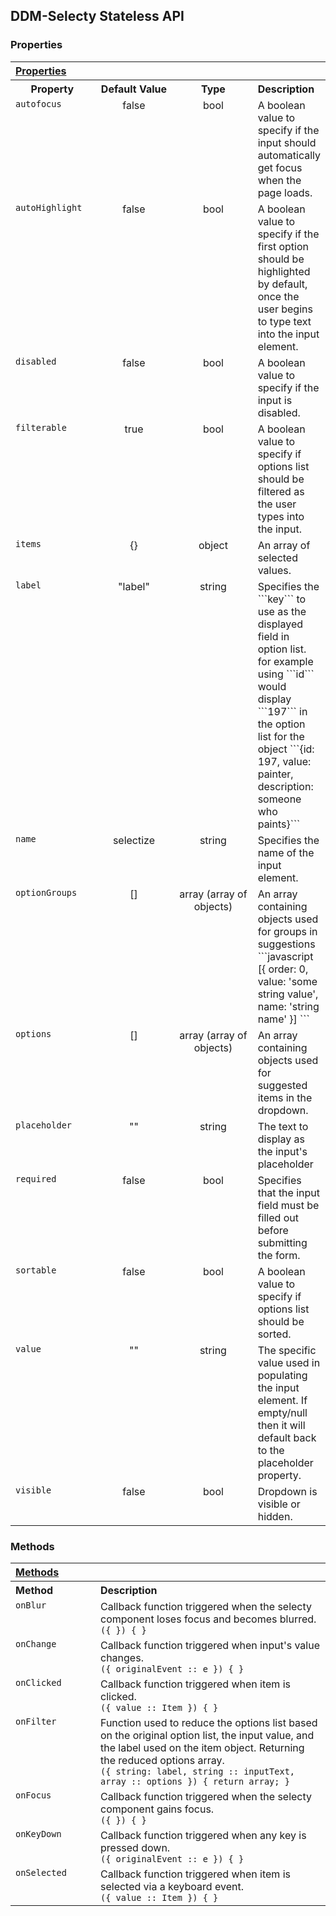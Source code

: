 ## DDM-Selecty Stateless API

### Properties

<table width="100%">
	<tr>
		<th valign="top" colspan="5" align="left"><a href="#props" name="props">Properties</a></th>
	</tr>
	<tr>
		<th valign="top" width="120px" align="center">Property</th>
		<th valign="top" width="120px" align="center">Default Value</th>
		<th valign="top" width="120px" align="center">Type</th>
		<th valign="top" align="left">Description</th>
	</tr>
    <tr>
        <td valign="top"><code>autofocus</code></td>
        <td valign="top" align="center">false</td>
        <td valign="top" align="center">bool</td>
        <td valign="top">
          A boolean value to specify if the input should automatically
          get focus when the page loads.
        </td>
    </tr>
	<tr>
        <td valign="top"><code>autoHighlight</code></td>
        <td valign="top" align="center">false</td>
        <td valign="top" align="center">bool</td>
        <td valign="top">
          A boolean value to specify if the first option should be highlighted by
                default, once the user begins to type text into the input element.
        </td>
    </tr>
    <tr>
        <td valign="top"><code>disabled</code></td>
        <td valign="top" align="center">false</td>
        <td valign="top" align="center">bool</td>
        <td valign="top">
          A boolean value to specify if the input is
          disabled.
        </td>
	</tr>
	<tr>
        <td valign="top"><code>filterable</code></td>
        <td valign="top" align="center">true</td>
        <td valign="top" align="center">bool</td>
        <td valign="top">
          A boolean value to specify if options list should be filtered as the
                user types into the input.
        </td>
	</tr>
    <tr>
        <td valign="top"><code>items</code></td>
        <td valign="top" align="center">{}</td>
        <td valign="top" align="center">object</td>
        <td valign="top">An array of selected values.</td>
    </tr>
	<tr>
		<td valign="top"><code>label</code></td>
        <td valign="top" align="center">"label"</td>
        <td valign="top" align="center">string</td>
		<td valign="top">
			Specifies the ```key``` to use as the displayed field in option list. for
			example using ```id``` would display ```197``` in the option list for the
			object ```{id: 197, value: painter, description: someone who paints}```
		</td>
	</tr>
    <tr>
		<td valign="top"><code>name</code></td>
        <td valign="top" align="center">selectize</td>
        <td valign="top" align="center">string</td>
		<td valign="top">Specifies the name of the input element.</td>
	</tr>
    <tr>
		<td valign="top"><code>optionGroups</code></td>
        <td valign="top" align="center">[]</td>
        <td valign="top" align="center">array (array of objects)</td>
		<td valign="top">
            An array containing objects used for groups in suggestions
            ```javascript
            [{
                order: 0,
                value: 'some string value',
                name: 'string name'
            }]
            ```
        </td>
	</tr>
    <tr>
		<td valign="top"><code>options</code></td>
        <td valign="top" align="center">[]</td>
        <td valign="top" align="center">array (array of objects)</td>
		<td valign="top">
            An array containing objects used for suggested items in the dropdown.
        </td>
	</tr>
    <tr>
        <td valign="top"><code>placeholder</code></td>
        <td valign="top" align="center">""</td>
        <td valign="top" align="center">string</td>
        <td valign="top">The text to display as the input's placeholder</td>
    </tr>
    <tr>
        <td valign="top"><code>required</code></td>
        <td valign="top" align="center">false</td>
        <td valign="top" align="center">bool</td>
        <td valign="top">
          Specifies that the input field must be filled out before
          submitting the form.
        </td>
    </tr>
	<tr>
		<td valign="top"><code>sortable</code></td>
        <td valign="top" width="100px" align="center">false</td>
        <td valign="top" width="100px" align="center">bool</td>
		<td valign="top">
          A boolean value to specify if options list should be sorted.
        </td>
	</tr>
    <tr>
        <td valign="top"><code>value</code></td>
        <td valign="top" width="100px" align="center">""</td>
        <td valign="top" width="100px" align="center">string</td>
        <td valign="top">
          The specific value used in populating the input element.
          If empty/null then it will default back to the placeholder property.
        </td>
    </tr>
    <tr>
        <td valign="top"><code>visible</code></td>
        <td valign="top" align="center">false</td>
        <td valign="top" align="center">bool</td>
        <td valign="top">
          Dropdown is visible or hidden. 
        </td>
	</tr>
</table>

### Methods

<table width="100%">
    <tr>
        <th valign="top" colspan="3" align="left"><a href="#methods" name="props">Methods</a></th>
    </tr>
    <tr>
		<th valign="top" width="120px" align="left">Method</th>
		<th valign="top" align="left">Description</th>
	</tr>  
	<tr>
		<td valign="top"><code>onBlur</code></td>
		<td valign="top">
            Callback function triggered when the selecty component loses focus and
            becomes blurred. <br/>
            <code>({ }) { }</code>
        </td>
	</tr>
	<tr>
		<td valign="top"><code>onChange</code></td>
		<td valign="top">
			Callback function triggered when input's value changes. <br/>
			<code>({ originalEvent :: e }) { }</code>
		</td>
	</tr>
	<tr>
		<td valign="top"><code>onClicked</code></td>
		<td valign="top">
            Callback function triggered when item is clicked. <br/>
            <code>({ value :: Item }) { }</code>
        </td>
	</tr>
	<tr>
		<td valign="top"><code>onFilter</code></td>
		<td valign="top">
			Function used to reduce the options list based on the original option list,
			the input value, and the label used on the item object. Returning the reduced
			options array.<br/>
			<code>({ string: label, string :: inputText, array :: options }) { return array; }</code>
		</td>
	</tr>
	<tr>
		<td valign="top"><code>onFocus</code></td>
		<td valign="top">
			Callback function triggered when the selecty component gains focus. <br/>
			<code>({ }) { }</code>
		</td>
	</tr>
    <tr>
		<td valign="top"><code>onKeyDown</code></td>
		<td valign="top">
            Callback function triggered when any key is pressed down. <br/>
            <code>({ originalEvent :: e }) { }</code>
        </td>
	</tr>
    <tr>
		<td valign="top"><code>onSelected</code></td>
		<td valign="top">
			Callback function triggered when item is selected via a keyboard event. <br/>
			<code>({ value :: Item }) { }</code>
        </td>
	</tr>
</table>
